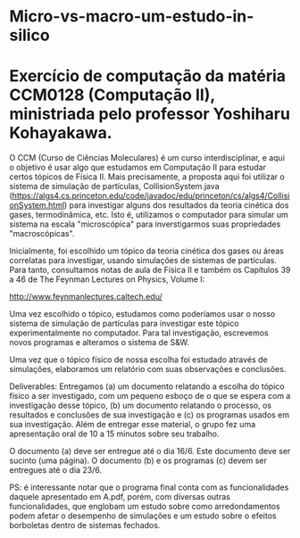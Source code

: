 # Micro-vs-macro-um-estudo-in-silico
# Exercício de computação da matéria CCM0128 (Computação II), ministriada pelo professor Yoshiharu Kohayakawa.
O CCM (Curso de Ciências Moleculares) é um curso interdisciplinar, e aqui o objetivo é usar algo que estudamos em Computação II para estudar certos tópicos de Física II.  Mais precisamente, a proposta aqui foi utilizar o sistema de simulação de partículas, CollisionSystem.java (https://algs4.cs.princeton.edu/code/javadoc/edu/princeton/cs/algs4/CollisionSystem.html) para investigar alguns dos resultados da teoria cinética dos gases, termodinâmica, etc.  Isto é, utilizamos o computador para simular um sistema na escala "microscópica" para inverstigarmos suas propriedades "macroscópicas".

Inicialmente, foi escolhido um tópico da teoria cinética dos gases ou áreas correlatas para investigar, usando simulações de sistemas de partículas. Para tanto, consultamos notas de aula de Física II e também os Capítulos 39 a 46 de The Feynman Lectures on Physics, Volume I:

http://www.feynmanlectures.caltech.edu/

Uma vez escolhido o tópico, estudamos como poderíamos usar o nosso sistema de simulação de partículas para investigar este tópico experimentalmente no computador. Para tal investigação, escrevemos novos programas e alteramos o sistema de S&W.

Uma vez que o tópico físico de nossa escolha foi estudado através de simulações, elaboramos um relatório com suas observações e conclusões.

Deliverables: Entregamos (a) um documento relatando a escolha do tópico físico a ser investigado, com um pequeno esboço de o que se espera com a investigação desse tópico, (b) um documento relatando o processo, os resultados e conclusões de sua investigação e (c) os programas usados em sua investigação. Além de entregar esse material, o grupo fez uma apresentação oral de 10 a 15 minutos sobre seu trabalho.

O documento (a) deve ser entregue até o dia 16/6. Este documento deve ser sucinto (uma página). O documento (b) e os programas (c) devem ser entregues até o dia 23/6.

PS: é interessante notar que o programa final conta com as funcionalidades daquele apresentado em A.pdf, porém, com diversas outras funcionalidades, que englobam um estudo sobre como arredondamentos podem afetar o desempenho de simulações e um estudo sobre o efeitos borboletas dentro de sistemas fechados.
